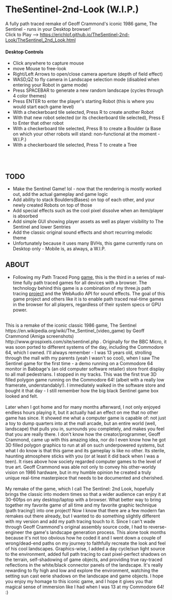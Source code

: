 # TheSentinel-2nd-Look (W.I.P.)
A fully path traced remake of Geoff Crammond's iconic 1986 game, The Sentinel - runs in your Desktop browser! <br>
Click to Play --> https://erichlof.github.io/TheSentinel-2nd-Look/TheSentinel_2nd_Look.html 
<br>
<h4>Desktop Controls</h4>

* Click anywhere to capture mouse
* move Mouse to free-look
* Right/Left Arrows to open/close camera aperture (depth of field effect)
* WASD,QZ to fly camera in Landscape selection mode (disabled when entering your Robot in game mode)
* Press SPACEBAR to generate a new random landscape (cycles through 4 color themes)
* Press ENTER to enter the player's starting Robot (this is where you would start each game level)
* With a checkerboard tile selected, Press R to create another Robot
* With that new robot selected (or its checkerboard tile selected), Press E to Enter that other robot
* With a checkerboard tile selected, Press B to create a Boulder (a Base on which your other robots will stand: non-functional at the moment - W.I.P.)
* With a checkerboard tile selected, Press T to create a Tree

<br><br>

<h2>TODO</h2>

* Make the Sentinel Game! lol - now that the rendering is mostly worked out, add the actual gameplay and game logic
* Add ability to stack Boulders(Bases) on top of each other, and your newly created Robots on top of those
* Add special effects such as the cool pixel dissolve when an item/player is absorbed
* Add simple GUI showing player assets as well as player visibility to The Sentinel and lower Sentries
* Add the classic original sound effects and short recurring melodic theme
* Unfortunately because it uses many BVHs, this game currently runs on Desktop only - Mobile is, as always, a W.I.P.

<h2>ABOUT</h2>

* Following my Path Traced Pong [game](https://github.com/erichlof/PathTracedPong), this is the third in a series of real-time fully path traced games for all devices with a browser. The technology behind this game is a combination of my three.js path tracing [project](https://github.com/erichlof/THREE.js-PathTracing-Renderer) and the WebAudio API for sound effects.  The goal of this game project and others like it is to enable path traced real-time games in the browser for all players, regardless of their system specs or GPU power. <br>

<br>
    This is a remake of the iconic classic 1986 game, The Sentinel https://en.wikipedia.org/wiki/The_Sentinel_(video_game) by Geoff Crammond (Amiga screenshots) http://www.grospixels.com/site/sentinel.php .  Originally for the BBC Micro, it was soon ported to different systems of the day, including the Commodore 64, which I owned.  I'll always remember - I was 13 years old, strolling through the mall with my parents (yeah I wasn't so cool), when I saw The Sentinel game for the first time - a demo running on a Commodore 64 monitor in Babbage's (an old computer software retailer) store front display to all mall pedestrians.  I stopped in my tracks.  This was the first true 3D filled polygon game running on the Commodore 64! (albeit with a really low framerate, understandably!).  I immediately walked in the software store and bought it that day - I still remember how the big black Sentinel game box looked and felt. <br>
<br>
    Later when I got home and for many months afterward, I not only enjoyed endless hours playing it, but it actually had an effect on me that no other game has since.  It showed me what a computer game is capable of: not just a toy to dump quarters into at the mall arcade, but an entire world (well, landscape) that pulls you in, surrounds you completely, and makes you feel that you are really there.  I don't know how the creator/programmer, Geoff Crammond, came up with this amazing idea, nor do I even know how he got 3D filled polygon graphics to run at all on such underpowered systems, but what I do know is that this game and its gameplay is like no other.  Its sterile, haunting atmosphere sticks with you (or at least it did back when I was a teen).  It rises above how society regarded computer games to the level of true art.  Geoff Crammond was able not only to convey his other-worldy vision on 1986 hardware, but in my humble opinion he created a truly unique real-time masterpiece that needs to be documented and cherished. <br>
<br>
    My remake of the game, which I call The Sentinel: 2nd Look, hopefully brings the classic into modern times so that a wider audience can enjoy it at 30-60fps on any desktop/laptop with a browser.  What better way to bring together my favorite game of all time and my favorite graphic technique (path tracing!) into one project!  Now I know that there are a few modern fan remakes out there already, but I wanted to do something slightly different with my version and add my path tracing touch to it.  Since I can't wade through Geoff Crammond's original assembly source code, I had to reverse-engineer the game's landscape generation process.  This alone took months because it's not too obvious how he coded it and I went down a couple of wrong/dead-end paths on my journey to faithfully recreate the look and feel of his cool landscapes.  Graphics-wise, I added  a day cycle/sun light source to the environment, added full path tracing to cast pixel-perfect shadows on the terrain, self-shadowing of game objects, and providing true ray-traced reflections in the white/black connector panels of the landscape.  It's really rewarding to fly high and low and explore the environment, watching the setting sun cast eerie shadows on the landscape and game objects.  I hope you enjoy my homage to this iconic game, and I hope it gives you that magical sense of immersion like I had when I was 13 at my Commodore 64!  :)    
<br>

